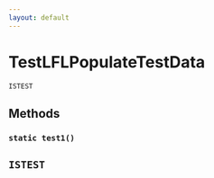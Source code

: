 ```yaml
---
layout: default
---
```

# TestLFLPopulateTestData

`ISTEST`
## Methods
### `static test1()`

`ISTEST`
---
